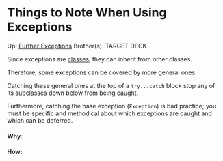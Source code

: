 # Things to Note When Using Exceptions

Up: [Further Exceptions](further_exceptions)
Brother(s):
TARGET DECK

Since exceptions are [classes](classes), they can inherit from other classes.

Therefore, some exceptions can be covered by more general ones.

Catching these general ones at the top of a `try...catch` block stop any of its [subclasses](subclasses) down below from being caught.

Furthermore, catching the base exception (`Exception`) is bad practice; you must be specific and methodical about which exceptions are caught and which can be deferred.



































#### Why:
#### How:









